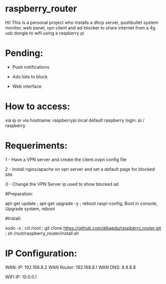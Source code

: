 # raspberry_router

Hi! This is a personal project who installs a dhcp server, pushbullet system monitor, web panel, vpn client and ad-blocker to share internet from a 4g usb dongle to wifi using a raspberry pi

# Pending:

- Push notifications

- Ads lists to block

- Web interface

# How to access:
via ip or via hostname: raspberrypi.local
default raspberry login: pi / raspberry

# Requeriments:

1 - Have a VPN server and create the client.ovpn config file

2 - Install nginx/apache on vpn server and set a default page for blocked site

3 - Change the VPN Server ip used to show blocked ad

#Preparation:

apt-get update ; apt-get upgrade -y ; reboot
raspi-config, Boot in console, Upgrade system, reboot

#Install:

sudo -s ; cd /root ; git clone https://github.com/albaedu/raspberry_router.git ; sh /root/raspberry_router/install.sh

# IP Configuration:

WAN: IP: 192.168.8.2
WAN Router: 192.168.8.1
WAN DNS: 8.8.8.8

WIFI IP: 10.0.0.1
